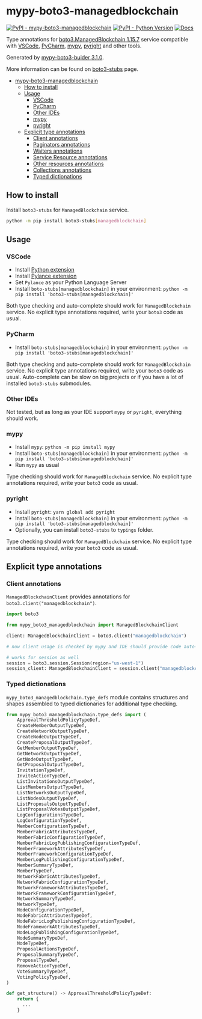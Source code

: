# mypy-boto3-managedblockchain

[![PyPI - mypy-boto3-managedblockchain](https://img.shields.io/pypi/v/mypy-boto3-managedblockchain.svg?color=blue)](https://pypi.org/project/mypy-boto3-managedblockchain)
[![PyPI - Python Version](https://img.shields.io/pypi/pyversions/mypy-boto3-managedblockchain.svg?color=blue)](https://pypi.org/project/mypy-boto3-managedblockchain)
[![Docs](https://img.shields.io/readthedocs/mypy-boto3-builder.svg?color=blue)](https://mypy-boto3-builder.readthedocs.io/)

Type annotations for
[boto3.ManagedBlockchain 1.15.7](https://boto3.amazonaws.com/v1/documentation/api/1.15.7/reference/services/managedblockchain.html#ManagedBlockchain) service
compatible with
[VSCode](https://code.visualstudio.com/),
[PyCharm](https://www.jetbrains.com/pycharm/),
[mypy](https://github.com/python/mypy),
[pyright](https://github.com/microsoft/pyright)
and other tools.

Generated by [mypy-boto3-buider 3.1.0](https://github.com/vemel/mypy_boto3_builder).

More information can be found on [boto3-stubs](https://pypi.org/project/boto3-stubs/) page.

- [mypy-boto3-managedblockchain](#mypy-boto3-managedblockchain)
  - [How to install](#how-to-install)
  - [Usage](#usage)
    - [VSCode](#vscode)
    - [PyCharm](#pycharm)
    - [Other IDEs](#other-ides)
    - [mypy](#mypy)
    - [pyright](#pyright)
  - [Explicit type annotations](#explicit-type-annotations)
    - [Client annotations](#client-annotations)
    - [Paginators annotations](#paginators-annotations)
    - [Waiters annotations](#waiters-annotations)
    - [Service Resource annotations](#service-resource-annotations)
    - [Other resources annotations](#other-resources-annotations)
    - [Collections annotations](#collections-annotations)
    - [Typed dictionations](#typed-dictionations)

## How to install

Install `boto3-stubs` for `ManagedBlockchain` service.

```bash
python -m pip install boto3-stubs[managedblockchain]
```

## Usage

### VSCode

- Install [Python extension](https://marketplace.visualstudio.com/items?itemName=ms-python.python)
- Install [Pylance extension](https://marketplace.visualstudio.com/items?itemName=ms-python.vscode-pylance)
- Set `Pylance` as your Python Language Server
- Install `boto-stubs[managedblockchain]` in your environment: `python -m pip install 'boto3-stubs[managedblockchain]'`

Both type checking and auto-complete should work for `ManagedBlockchain` service.
No explicit type annotations required, write your `boto3` code as usual.

### PyCharm

- Install `boto-stubs[managedblockchain]` in your environment: `python -m pip install 'boto3-stubs[managedblockchain]'`

Both type checking and auto-complete should work for `ManagedBlockchain` service.
No explicit type annotations required, write your `boto3` code as usual.
Auto-complete can be slow on big projects or if you have a lot of installed `boto3-stubs` submodules.

### Other IDEs

Not tested, but as long as your IDE support `mypy` or `pyright`, everything should work.

### mypy

- Install `mypy`: `python -m pip install mypy`
- Install `boto-stubs[managedblockchain]` in your environment: `python -m pip install 'boto3-stubs[managedblockchain]'`
- Run `mypy` as usual

Type checking should work for `ManagedBlockchain` service.
No explicit type annotations required, write your `boto3` code as usual.

### pyright

- Install `pyright`: `yarn global add pyright`
- Install `boto-stubs[managedblockchain]` in your environment: `python -m pip install 'boto3-stubs[managedblockchain]'`
- Optionally, you can install `boto3-stubs` to `typings` folder.

Type checking should work for `ManagedBlockchain` service.
No explicit type annotations required, write your `boto3` code as usual.

## Explicit type annotations

### Client annotations

`ManagedBlockchainClient` provides annotations for `boto3.client("managedblockchain")`.

```python
import boto3

from mypy_boto3_managedblockchain import ManagedBlockchainClient

client: ManagedBlockchainClient = boto3.client("managedblockchain")

# now client usage is checked by mypy and IDE should provide code auto-complete

# works for session as well
session = boto3.session.Session(region="us-west-1")
session_client: ManagedBlockchainClient = session.client("managedblockchain")
```








### Typed dictionations

`mypy_boto3_managedblockchain.type_defs` module contains structures and shapes assembled
to typed dictionaries for additional type checking.

```python
from mypy_boto3_managedblockchain.type_defs import (
    ApprovalThresholdPolicyTypeDef,
    CreateMemberOutputTypeDef,
    CreateNetworkOutputTypeDef,
    CreateNodeOutputTypeDef,
    CreateProposalOutputTypeDef,
    GetMemberOutputTypeDef,
    GetNetworkOutputTypeDef,
    GetNodeOutputTypeDef,
    GetProposalOutputTypeDef,
    InvitationTypeDef,
    InviteActionTypeDef,
    ListInvitationsOutputTypeDef,
    ListMembersOutputTypeDef,
    ListNetworksOutputTypeDef,
    ListNodesOutputTypeDef,
    ListProposalsOutputTypeDef,
    ListProposalVotesOutputTypeDef,
    LogConfigurationsTypeDef,
    LogConfigurationTypeDef,
    MemberConfigurationTypeDef,
    MemberFabricAttributesTypeDef,
    MemberFabricConfigurationTypeDef,
    MemberFabricLogPublishingConfigurationTypeDef,
    MemberFrameworkAttributesTypeDef,
    MemberFrameworkConfigurationTypeDef,
    MemberLogPublishingConfigurationTypeDef,
    MemberSummaryTypeDef,
    MemberTypeDef,
    NetworkFabricAttributesTypeDef,
    NetworkFabricConfigurationTypeDef,
    NetworkFrameworkAttributesTypeDef,
    NetworkFrameworkConfigurationTypeDef,
    NetworkSummaryTypeDef,
    NetworkTypeDef,
    NodeConfigurationTypeDef,
    NodeFabricAttributesTypeDef,
    NodeFabricLogPublishingConfigurationTypeDef,
    NodeFrameworkAttributesTypeDef,
    NodeLogPublishingConfigurationTypeDef,
    NodeSummaryTypeDef,
    NodeTypeDef,
    ProposalActionsTypeDef,
    ProposalSummaryTypeDef,
    ProposalTypeDef,
    RemoveActionTypeDef,
    VoteSummaryTypeDef,
    VotingPolicyTypeDef,
)

def get_structure() -> ApprovalThresholdPolicyTypeDef:
    return {
      ...
    }
```
